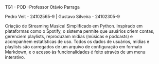 TG1 - POD
-Professor Otávio Parraga

Pedro Veit - 24102565-9 | Gustavo Silveira - 24102305-9

Criação de Streaming Musical Simplificado em Python. Inspirado em plataformas como o Spotify, o sistema permite que usuários criem contas, gerenciem playlists, reproduzam mídias (músicas e podcasts) e acompanhem estatísticas de uso. Todos os dados de usuários, mídias e playlists são carregados de um arquivo de configuração em formato Markdown, e o acesso às funcionalidades é feito através de um menu interativo.
